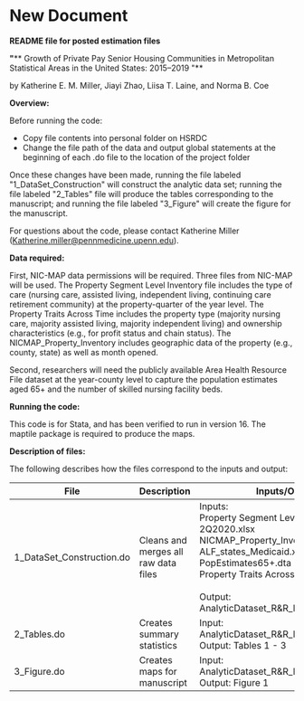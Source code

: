 # New Document
**README file for posted estimation files**

**"**** Growth of Private Pay Senior Housing Communities in Metropolitan Statistical Areas in the United States: 2015–2019 "**

by Katherine E. M. Miller, Jiayi Zhao, Liisa T. Laine, and Norma B. Coe

**Overview:**

Before running the code:

- Copy file contents into personal folder on HSRDC
- Change the file path of the data and output global statements at the beginning of each .do file to the location of the project folder

Once these changes have been made, running the file labeled "1\_DataSet\_Construction" will construct the analytic data set; running the file labeled "2\_Tables" file will produce the tables corresponding to the manuscript; and running the file labeled "3\_Figure" will create the figure for the manuscript.

For questions about the code, please contact Katherine Miller (Katherine.miller@pennmedicine.upenn.edu).

**Data required:**

First, NIC-MAP data permissions will be required. Three files from NIC-MAP will be used. The Property Segment Level Inventory file includes the type of care (nursing care, assisted living, independent living, continuing care retirement community) at the property-quarter of the year level. The Property Traits Across Time includes the property type (majority nursing care, majority assisted living, majority independent living) and ownership characteristics (e.g., for profit status and chain status). The NICMAP\_Property\_Inventory includes geographic data of the property (e.g., county, state) as well as month opened.

Second, researchers will need the publicly available Area Health Resource File dataset at the year-county level to capture the population estimates aged 65+ and the number of skilled nursing facility beds.

**Running the code:**

This code is for Stata, and has been verified to run in version 16. The maptile package is required to produce the maps.

**Description of files:**

The following describes how the files correspond to the inputs and output:

| File | Description | Inputs/Outputs | Notes |
| --- | --- | --- | --- |
| 1\_DataSet\_Construction.do | Cleans and merges all raw data files | Inputs:<br/> Property Segment Level Inventory Data 2Q2020.xlsx<br/>NICMAP\_Property\_Inventory\_2Q2020.xlsx<br/>ALF\_states\_Medicaid.xlsx<br/>PopEstimates65+.dta<br/>Property Traits Across Time 2Q2020.xlsx <br/><br/>Output: <br/>AnalyticDataset\_R&R\_REPLICATION.dta | Only edit the global statements |
| 2\_Tables.do | Creates summary statistics | Input: <br/>AnalyticDataset\_R&R\_REPLICATION.dta<br/>Output: Tables 1 - 3 | Only edit the global statements |
| 3\_Figure.do | Creates maps for manuscript | Input: <br/>AnalyticDataset\_R&R\_REPLICATION.dta<br/>Output: Figure 1 | Only edit the global statements |
